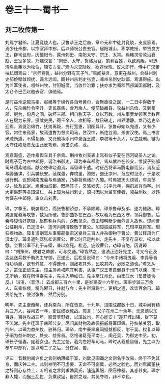# 卷三十一·蜀书一

## 刘二牧传第一

刘焉字君郎，江夏竟陵人也，汉鲁恭王之后裔，章帝元和中徙封竟陵，支庶家焉。焉少仕州郡，以宗室拜中郎，后以师祝公丧去官。居阳城山，积学教授，举贤良方正，辟司徒府，历雒阳令、冀州刺史、南阳太守、宗正、太常。焉睹灵帝政治衰缺，王室多故，乃建议言：“刺史、太守，货赂为官，割剥百姓，以致离叛。可选清名重臣以为牧伯，镇安方夏。”焉内求交阯牧，欲避世难。议未即行，侍中广汉董扶私谓焉曰：“京师将乱，益州分野有天子气。”焉闻扶言，意更在益州。会益州刺史郤俭赋敛烦扰，谣言远闻，而并州杀刺史张壹，凉州杀刺史耿鄙，焉谋得施。出为监军使者，领益州牧，封阳城侯，当收俭治罪；扶亦求为蜀郡西部属国都尉，及太仓令巴西赵韪去官，俱随焉。

是时益州逆贼马相、赵祗等于绵竹县自号黄巾，合聚疲役之民，一二日中得数千人，先杀绵竹令李升，吏民翕集，合万余人，便前破雒县，攻益州杀俭，又到蜀郡、犍为，旬月之间，破坏三郡。相自称天子，众以万数。州从事贾龙领家兵数百人在犍为东界，摄敛吏民，得千余人，攻相等，数日破走，州界清静。龙乃选吏卒迎焉。焉徙治绵竹，抚纳离叛，务行宽惠，阴图异计。张鲁母始以鬼道，又有少容，常往来焉家，故焉遣鲁为督义司马，住汉中，断绝谷阁，杀害汉使。焉上书言米贼断道，不得复通，又讬他事杀州中豪强王咸、李权等十余人，以立威刑。犍为太守任岐及贾龙由此反攻焉，焉击杀岐、龙。

焉意渐盛，造作乘舆车具千余乘。荆州牧刘表表上焉有似子夏在西河疑圣人之论。时焉子范为左中郎将，诞治书御史，璋为奉车都尉，皆从献帝在长安，惟叔子别部司马瑁素随焉。献帝使璋晓谕焉，焉留璋不遣。时征西将军马腾屯郿而反，焉及范与腾通谋，引兵袭长安。范谋泄，奔槐里，腾败，退还凉州，范应时见杀，于是收诞行刑。议郎河南庞羲与焉通家，乃募将焉诸孙入蜀。时焉被天火烧城，车具荡尽，延及民家。焉徙治成都，既痛其子，又感祅灾，兴平元年，痈疽发背而卒。州大吏赵韪等贪璋温仁，共上璋为益州刺史，诏书因以为监军使者，领益州牧，以韪为征东中郎将，率众击刘表。

璋，字季玉，既袭焉位，而张鲁稍骄恣，不承顺璋，璋杀鲁母及弟，遂为雠敌。璋累遣庞羲等攻鲁，数为所破。鲁部曲多在巴西，故以羲为巴西太守，领兵御鲁。后羲与璋情好携隙，赵韪称兵内向，众散见杀，皆由璋明断少而外言入故也。璋闻曹公征荆州，已定汉中，遣河内阴溥致敬于曹公。加璋振威将军，兄瑁平寇将军。瑁狂疾物故。璋复遣别驾从事蜀郡张肃送叟兵三百人并杂御物于曹公，曹公拜肃为广汉太守。璋复遣别驾张松诣曹公，曹公时已定荆州，走先主，不复存录松，松以此怨。会曹公军不利于赤壁，兼以疫死。松还，疵毁曹公，劝璋自绝，因说璋曰：“刘豫州，使君之肺腑，可与交通。”璋皆然之，遣法正连好先主，寻又令正及孟达送兵数千助先主守御，正遂还。后松复说璋曰：“今州中诸将庞羲、李异等皆恃功骄豪，欲有外意，不得豫州，则敌攻其外，民攻其内，必败之道也。”璋又从之，遣法正请先主。璋主簿黄权陈其利害，从事广汉王累自倒县于州门以谏，璋一无所纳，敕在所供奉先主，先主入境如归。先主至江州北，由垫江水（垫音徒协反。）诣涪，（音浮。）去成都三百六十里，是岁建安十六年也。璋率步骑三万余人，车乘帐幔，精光曜日，往就与会；先主所将将士，更相之適，欢饮百余日。璋资给先主，使讨张鲁，然后分别。

明年，先主至葭萌，还兵南向，所在皆克。十九年，进围成都数十日，城中尚有精兵三万人，谷帛支一年，吏民咸欲死战。璋言：“父子在州二十余年，无恩德以加百姓。百姓攻战三年，肌膏草野者，以璋故也，何心能安！”遂开城出降，群下莫不流涕。先主迁璋于南郡公安，尽归其财物及故佩振威将军印绶。孙权杀关羽，取荆州，以璋为益州牧，驻秭归。璋卒，南中豪率雍闿据益郡反，附于吴。权复以璋子阐为益州刺史，处交、益界首。丞相诸葛亮平南土，阐还吴，为御史中丞。初，璋长子循妻，庞羲女也。先主定蜀，羲为左将军司马，璋时从羲启留循，先主以为奉车中郎将。是以璋二子之后，分在吴、蜀。

评曰：昔魏豹闻许负之言则纳薄姬于室，刘歆见图谶之文则名字改易，终于不免其身，而庆钟二主。此则神明不可虚要，天命不可妄冀，必然之验也。而刘焉闻董扶之辞则心存益土，听相者之言则求婚吴氏，遽造舆服，图窃神器，其惑甚矣。璋才非人雄，而据土乱世，负乘致寇，自然之理，其见夺取，非不幸也。
